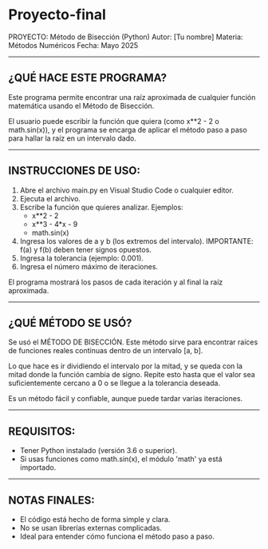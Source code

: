 # Proyecto-final
PROYECTO: Método de Bisección (Python)
Autor: [Tu nombre]
Materia: Métodos Numéricos
Fecha: Mayo 2025

------------------------------------------
¿QUÉ HACE ESTE PROGRAMA?
------------------------------------------
Este programa permite encontrar una raíz aproximada de cualquier función matemática
usando el Método de Bisección. 

El usuario puede escribir la función que quiera (como x**2 - 2 o math.sin(x)),
y el programa se encarga de aplicar el método paso a paso para hallar la raíz
en un intervalo dado.

------------------------------------------
INSTRUCCIONES DE USO:
------------------------------------------
1. Abre el archivo main.py en Visual Studio Code o cualquier editor.
2. Ejecuta el archivo.
3. Escribe la función que quieres analizar. Ejemplos:
     - x**2 - 2
     - x**3 - 4*x - 9
     - math.sin(x)
4. Ingresa los valores de a y b (los extremos del intervalo).
   IMPORTANTE: f(a) y f(b) deben tener signos opuestos.
5. Ingresa la tolerancia (ejemplo: 0.001).
6. Ingresa el número máximo de iteraciones.

El programa mostrará los pasos de cada iteración y al final la raíz aproximada.

------------------------------------------
¿QUÉ MÉTODO SE USÓ?
------------------------------------------
Se usó el MÉTODO DE BISECCIÓN. Este método sirve para encontrar raíces de funciones
reales continuas dentro de un intervalo [a, b].

Lo que hace es ir dividiendo el intervalo por la mitad, y se queda con la mitad
donde la función cambia de signo. Repite esto hasta que el valor sea suficientemente
cercano a 0 o se llegue a la tolerancia deseada.

Es un método fácil y confiable, aunque puede tardar varias iteraciones.

------------------------------------------
REQUISITOS:
------------------------------------------
- Tener Python instalado (versión 3.6 o superior).
- Si usas funciones como math.sin(x), el módulo 'math' ya está importado.

------------------------------------------
NOTAS FINALES:
------------------------------------------
- El código está hecho de forma simple y clara.
- No se usan librerías externas complicadas.
- Ideal para entender cómo funciona el método paso a paso.

